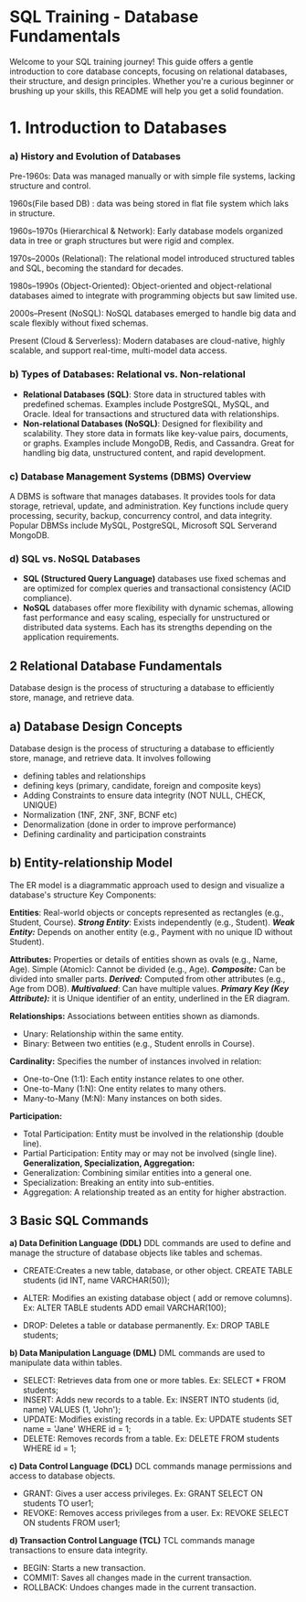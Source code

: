 
# SQL Training - Database Fundamentals

Welcome to your SQL training journey! This guide offers a gentle introduction to core database concepts, focusing on relational databases, their structure, and design principles. Whether you're a curious beginner or brushing up your skills, this README will help you get a solid foundation.
#  1. Introduction to Databases



### a) History and Evolution of Databases
Pre-1960s: Data was managed manually or with simple file systems, lacking structure and control.

1960s(File based DB) : data was being stored in flat file system which laks in structure.

1960s–1970s (Hierarchical & Network): Early database models organized data in tree or graph structures but were rigid and complex.

1970s–2000s (Relational): The relational model introduced structured tables and SQL, becoming the standard for decades.

1980s–1990s (Object-Oriented): Object-oriented and object-relational databases aimed to integrate with programming objects but saw limited use.

2000s–Present (NoSQL): NoSQL databases emerged to handle big data and scale flexibly without fixed schemas.

Present (Cloud & Serverless): Modern databases are cloud-native, highly scalable, and support real-time, multi-model data access.

### b) Types of Databases: Relational vs. Non-relational
- **Relational Databases (SQL)**: Store data in structured tables with predefined schemas. Examples include PostgreSQL, MySQL, and Oracle. Ideal for transactions and structured data with relationships.
- **Non-relational Databases (NoSQL)**: Designed for flexibility and scalability. They store data in formats like key-value pairs, documents, or graphs. Examples include MongoDB, Redis, and Cassandra. Great for handling big data, unstructured content, and rapid development.

### c) Database Management Systems (DBMS) Overview
A DBMS is software that manages databases. It provides tools for data storage, retrieval, update, and administration. Key functions include query processing, security, backup, concurrency control, and data integrity. Popular DBMSs include MySQL, PostgreSQL, Microsoft SQL Serverand MongoDB.

### d) SQL vs. NoSQL Databases
- **SQL (Structured Query Language)** databases use fixed schemas and are optimized for complex queries and transactional consistency (ACID compliance).
- **NoSQL** databases offer more flexibility with dynamic schemas, allowing fast performance and easy scaling, especially for unstructured or distributed data systems. Each has its strengths depending on the application requirements.

## 2 Relational Database Fundamentals
Database design is the process of structuring a database to efficiently store, manage, and retrieve data. 

## a) Database Design Concepts
Database design is the process of structuring a database to efficiently store, manage, and retrieve data. It involves following 
- defining tables and relationships
- defining keys (primary, candidate, foreign and composite keys)
- Adding Constraints to ensure data integrity (NOT NULL, CHECK, UNIQUE)
- Normalization (1NF, 2NF, 3NF, BCNF etc)
- Denormalization (done in order to improve performance)
- Defining cardinality and participation constraints

## b) Entity-relationship Model
The ER model is a diagrammatic approach used to design and visualize a database's structure 
Key Components:

**Entities**: Real-world objects or concepts represented as rectangles (e.g., Student, Course).
***Strong Entity***: Exists independently (e.g., Student).
***Weak Entity:*** Depends on another entity (e.g., Payment with no unique ID without Student).

**Attributes:** Properties or details of entities shown as ovals (e.g., Name, Age).
Simple (Atomic): Cannot be divided (e.g., Age).
***Composite:*** Can be divided into smaller parts.
***Derived:*** Computed from other attributes (e.g., Age from DOB).
***Multivalued***: Can have multiple values.
***Primary Key (Key Attribute):*** it is Unique identifier of an entity, underlined in the ER diagram.

**Relationships:** Associations between entities shown as diamonds.

- Unary: Relationship within the same entity.
- Binary: Between two entities (e.g., Student enrolls in Course).


**Cardinality:** Specifies the number of instances involved in relation:
- One-to-One (1:1): Each entity instance relates to one other.
- One-to-Many (1:N): One entity relates to many others.
- Many-to-Many (M:N): Many instances on both sides.

**Participation:**
- Total Participation: Entity must be involved in the relationship (double line).
- Partial Participation: Entity may or may not be involved (single line).
**Generalization, Specialization, Aggregation:**
- Generalization: Combining similar entities into a general one.
- Specialization: Breaking an entity into sub-entities.
- Aggregation: A relationship treated as an entity for higher abstraction.

## 3 Basic SQL Commands

**a) Data Definition Language (DDL)**
DDL commands are used to define and manage the structure of database objects like tables and schemas.

- CREATE:Creates a new table, database, or other object.
  CREATE TABLE students (id INT, name VARCHAR(50));

- ALTER: Modifies an existing database object ( add or remove columns).
  Ex: ALTER TABLE students ADD email VARCHAR(100);
- DROP: Deletes a table or database permanently. Ex:
  DROP TABLE students;

**b) Data Manipulation Language (DML)**
DML commands are used to manipulate data within tables.

- SELECT: Retrieves data from one or more tables.
  Ex: SELECT * FROM students;
- INSERT: Adds new records to a table.
  Ex: INSERT INTO students (id, name) VALUES (1, 'John');
- UPDATE: Modifies existing records in a table.
  Ex: UPDATE students SET name = 'Jane' WHERE id = 1;
- DELETE: Removes records from a table.
  Ex: DELETE FROM students WHERE id = 1;

 **c) Data Control Language (DCL)**
DCL commands manage permissions and access to database objects.

- GRANT: Gives a user access privileges.
  Ex: GRANT SELECT ON students TO user1;
- REVOKE: Removes access privileges from a user.
  Ex: REVOKE SELECT ON students FROM user1;

**d) Transaction Control Language (TCL)**
TCL commands manage transactions to ensure data integrity.

- BEGIN: Starts a new transaction.
- COMMIT: Saves all changes made in the current transaction.
- ROLLBACK: Undoes changes made in the current transaction.

